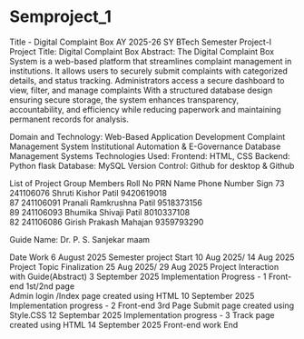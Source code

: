 # Semproject_1
Title -  Digital Complaint Box
AY 2025-26
SY BTech Semester Project-I				               
Project Title: Digital Complaint Box 
Abstract: 
The Digital Complaint Box System is a web-based platform that streamlines complaint management in institutions. It allows users to securely submit complaints with categorized details, and status tracking. Administrators access a secure dashboard to view, filter, and manage complaints With a structured database design ensuring secure storage, the system enhances transparency, accountability, and efficiency while reducing paperwork and maintaining permanent records for analysis.

Domain and Technology:
Web-Based Application Development
Complaint Management System
Institutional Automation & E-Governance
Database Management Systems
Technologies Used:
Frontend: HTML, CSS
Backend: Python flask 
Database: MySQL
Version Control: Github for desktop & Github 

List of Project Group Members
Roll No	PRN	Name	Phone Number	Sign
73	241106076	Shruti Kishor Patil 	    9420619018	
87	241106091	Pranali Ramkrushna Patil 	9518373156	
89	241106093	Bhumika Shivaji Patil	    8010337108	
82	241106086	Girish Prakash Mahajan	    9359793290	
				


Guide Name: Dr. P. S. Sanjekar maam 

Date                                 Work
6 August 2025                        Semester project Start
10 Aug 2025/ 14 Aug 2025             Project Topic Finalization
25 Aug 2025/ 29 Aug 2025             Project Interaction with Guide(Abstract)
3 September 2025                     Implementation Progress - 1
                                     Front-end 1st/2nd page 						 
                                     Admin login /Index page created using HTML
10 September 2025                    Implementation progress - 2
                                     Front-end 3rd Page
									 Submit page created using Style.CSS
12 Septembar 2025                    Implementation progress - 3
                                     Track page created using HTML
14 September 2025                    Front-end work End





